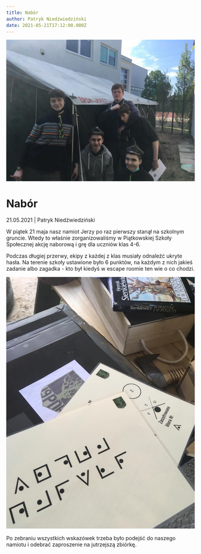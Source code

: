 ```yaml
---
title: Nabór
author: Patryk Niedźwiedziński
date: 2021-05-21T17:12:00.000Z
---
```

![zdjęcie rozstawionego namiotu](namiot.jpg)

# Nabór

21.05.2021 | Patryk Niedźwiedziński

W piątek 21 maja nasz namiot Jerzy po raz pierwszy stanął na szkolnym gruncie. Wtedy to właśnie zorganizowaliśmy w Piątkowskiej Szkoły Społecznej akcję naborową i grę dla uczniów klas 4-6.

Podczas długiej przerwy, ekipy z każdej z klas musiały odnaleźć ukryte hasła. Na terenie szkoły ustawione było 6 punktów, na każdym z nich jakieś zadanie albo zagadka - kto był kiedyś w escape roomie ten wie o co chodzi.

![zdjęcie zaszyfrowanego punktu](czekoladka.jpg)

Po zebraniu wszystkich wskazówek trzeba było podejść do naszego namiotu i odebrać zaproszenie na jutrzejszą zbiórkę.

